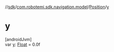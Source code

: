 //[sdk](../../../index.md)/[com.robotemi.sdk.navigation.model](../index.md)/[Position](index.md)/[y](y.md)

# y

[androidJvm]\
var [y](y.md): [Float](https://kotlinlang.org/api/latest/jvm/stdlib/kotlin/-float/index.html) = 0.0f
